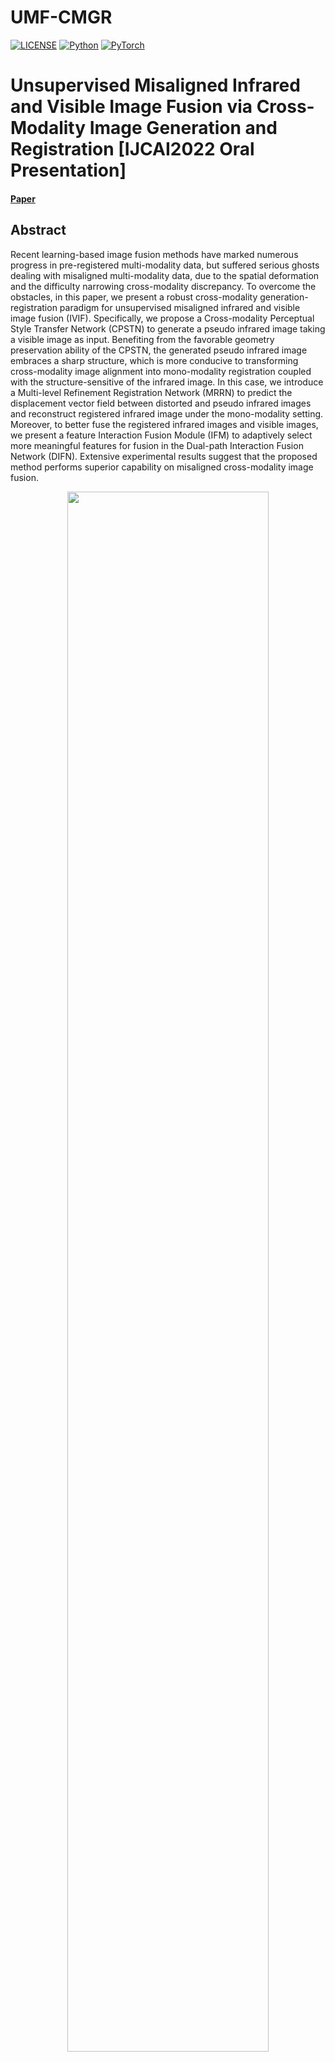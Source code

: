 # UMF-CMGR
 

[![LICENSE](https://img.shields.io/badge/license-MIT-green)](https://github.com/csbhr/CDVD-TSP/blob/master/LICENSE)
[![Python](https://img.shields.io/badge/python-3.6-blue.svg)](https://www.python.org/)
[![PyTorch](https://img.shields.io/badge/pytorch-1.6.0-%237732a8)](https://pytorch.org/)



# Unsupervised Misaligned Infrared and Visible Image Fusion via Cross-Modality Image Generation and Registration [IJCAI2022 Oral Presentation]
#### [Paper]()
## Abstract
Recent learning-based image fusion methods have marked numerous progress in pre-registered multi-modality data, but suffered serious ghosts dealing with misaligned multi-modality data, due to the spatial deformation and the difficulty narrowing cross-modality discrepancy.
To overcome the obstacles, in this paper, we present a robust cross-modality generation-registration paradigm for unsupervised misaligned infrared and visible image fusion (IVIF).
Specifically, we propose a Cross-modality Perceptual Style Transfer Network (CPSTN) to generate a pseudo infrared image taking a visible image as input.
Benefiting from the favorable geometry preservation ability of the CPSTN, the generated pseudo infrared image embraces a sharp structure, which is more conducive to transforming cross-modality image alignment into mono-modality registration coupled with the structure-sensitive of the infrared image.
In this case, we introduce a Multi-level Refinement Registration Network (MRRN) to predict the displacement vector field between distorted and pseudo infrared images and reconstruct registered infrared image under the mono-modality setting.
Moreover, to better fuse the registered infrared images and visible images, we present a feature Interaction Fusion Module (IFM) to adaptively select more meaningful features for fusion in the Dual-path Interaction Fusion Network (DIFN).
Extensive experimental results suggest that the proposed method performs superior capability on misaligned cross-modality image fusion.

<div align=center>
<img src="https://github.com/wdhudiekou/UMF-CMGR/blob/main/Fig/network.png" width="80%">

Fig. 1：The workflow of the proposed unsupervised cross-modality fusion network for misaligned infrared and visible images.
</div>

## Requirements
- CUDA 10.1
- Python 3.6 (or later)
- Pytorch 1.6.0
- Torchvision 0.7.0
- OpenCV 3.4

## Dataset
Please download the following datasets:
* RoadScene  [[dataset](https://github.com/hanna-xu/RoadScene)]
* TNO        [[dataset](http://figshare.com/articles/TNO\_Image\_Fusion\_Dataset/1008029)]

## Experimental Results
Coming soon...


## Citation
```
@InProceedings{Wang_2022_IJCAI,
	author = {Di, Wang and Jinyuan, Liu and Xin, Fan and Risheng Liu},
	title = {Unsupervised Misaligned Infrared and Visible Image Fusion via Cross-Modality Image Generation and Registration},
	booktitle = {International Joint Conference on Artificial Intelligence (IJCAI)},
	year = {2022}
}
```